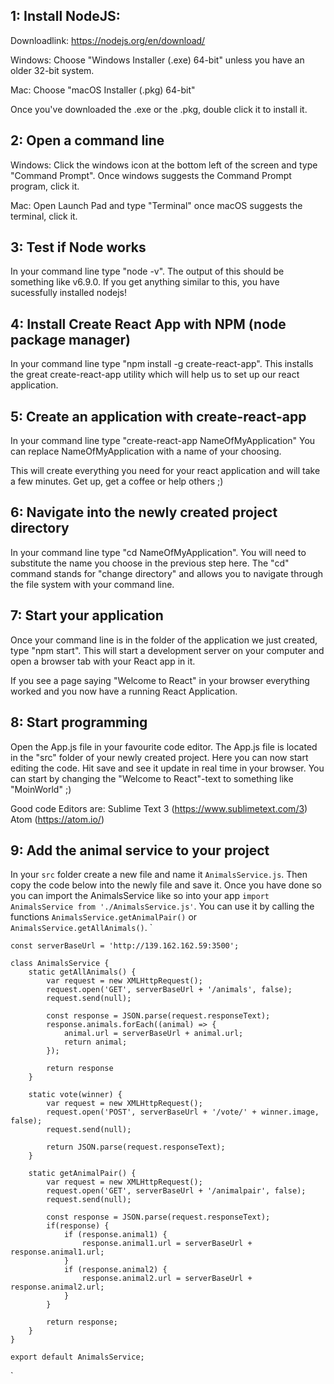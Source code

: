 ## 1: Install NodeJS:
Downloadlink:
https://nodejs.org/en/download/

Windows:
Choose "Windows Installer (.exe) 64-bit" unless you have an older 32-bit system.

Mac:
Choose "macOS Installer (.pkg) 64-bit"

Once you've downloaded the .exe or the .pkg, double click it to install it.

## 2: Open a command line

Windows:
Click the windows icon at the bottom left of the screen and type "Command Prompt".
Once windows suggests the Command Prompt program, click it.

Mac:
Open Launch Pad and type "Terminal" once macOS suggests the terminal, click it.

## 3: Test if Node works
In your command line type "node -v".
The output of this should be something like v6.9.0.
If you get anything similar to this, you have sucessfully installed nodejs!

## 4: Install Create React App with NPM (node package manager)
In your command line type "npm install -g create-react-app".
This installs the great create-react-app utility which will help us to set up our react application.

## 5: Create an application with create-react-app
In your command line type "create-react-app NameOfMyApplication"
You can replace NameOfMyApplication with a name of your choosing.

This will create everything you need for your react application and will take a few minutes.
Get up, get a coffee or help others ;)

## 6: Navigate into the newly created project directory
In your command line type "cd NameOfMyApplication".
You will need to substitute the name you choose in the previous step here.
The "cd" command stands for "change directory" and allows you to navigate through the file system with your command line.

## 7: Start your application
Once your command line is in the folder of the application we just created, type "npm start".
This will start a development server on your computer and open a browser tab with your React app in it.

If you see a page saying "Welcome to React" in your browser everything worked and you now have a running React Application.

## 8: Start programming
Open the App.js file in your favourite code editor.
The App.js file is located in the "src" folder of your newly created project.
Here you can now start editing the code. Hit save and see it update in real time in your browser.
You can start by changing the "Welcome to React"-text to something like "MoinWorld" ;)

Good code Editors are:
Sublime Text 3 (https://www.sublimetext.com/3)
Atom (https://atom.io/)

## 9: Add the animal service to your project
In your `src` folder create a new file and name it `AnimalsService.js`.
Then copy the code below into the newly file and save it.
Once you have done so you can import the AnimalsService like so into your app `import AnimalsService from './AnimalsService.js'`.
You can use it by calling the functions `AnimalsService.getAnimalPair()` or `AnimalsService.getAllAnimals()`.
`

    const serverBaseUrl = 'http://139.162.162.59:3500';

    class AnimalsService {
        static getAllAnimals() {
            var request = new XMLHttpRequest();
            request.open('GET', serverBaseUrl + '/animals', false);
            request.send(null);

            const response = JSON.parse(request.responseText);
            response.animals.forEach((animal) => {
                animal.url = serverBaseUrl + animal.url;
                return animal;
            });

            return response
        }

        static vote(winner) {
            var request = new XMLHttpRequest();
            request.open('POST', serverBaseUrl + '/vote/' + winner.image, false);
            request.send(null);

            return JSON.parse(request.responseText);
        }

        static getAnimalPair() {
            var request = new XMLHttpRequest();
            request.open('GET', serverBaseUrl + '/animalpair', false);
            request.send(null);

            const response = JSON.parse(request.responseText);
            if(response) {
                if (response.animal1) {
                    response.animal1.url = serverBaseUrl + response.animal1.url;
                }
                if (response.animal2) {
                    response.animal2.url = serverBaseUrl + response.animal2.url;
                }
            }

            return response;
        }
    }

    export default AnimalsService;
`
